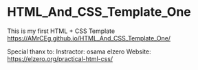 # HTML_And_CSS_Template_One
This is my first HTML + CSS Template
https://AMrCEg.github.io/HTML_And_CSS_Template_One/

Special thanx to:
Instractor: osama elzero
Website: https://elzero.org/practical-html-css/
